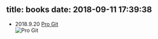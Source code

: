 title: books
date: 2018-09-11 17:39:38
---
* 2018.9.20	[Pro Git](https://pan.baidu.com/s/1cATVLumvtmgYCvIQnQlEgA)	
![Pro Git](http://image.quantaoer.com/progit2.png)